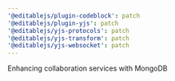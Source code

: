 ```yaml
---
'@editablejs/plugin-codeblock': patch
'@editablejs/plugin-yjs': patch
'@editablejs/yjs-protocols': patch
'@editablejs/yjs-transform': patch
'@editablejs/yjs-websocket': patch
---
```


Enhancing collaboration services with MongoDB
